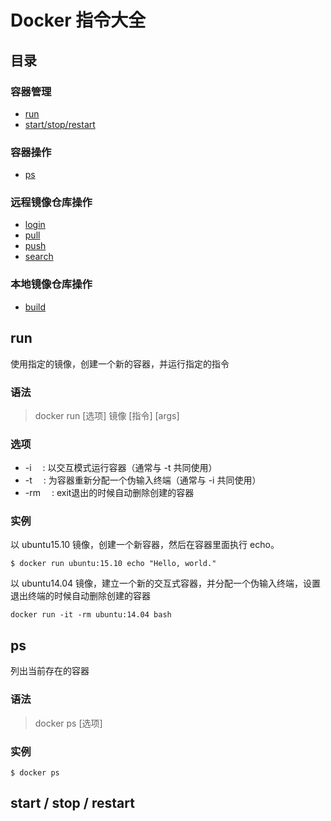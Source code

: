 # Docker 指令大全

## **目录**
### 容器管理
- [run](#run)
- [start/stop/restart](#start)
### 容器操作
- [ps](#ps)
### 远程镜像仓库操作
- [login](#login)
- [pull](#pull)
- [push](#push)
- [search](#search)
### 本地镜像仓库操作
- [build](#build)


<span id="run"></span>

## **run**
使用指定的镜像，创建一个新的容器，并运行指定的指令
### 语法
> docker run [选项] 镜像 [指令] [args]
### 选项
- -i    &emsp;: 以交互模式运行容器（通常与 -t 共同使用）
- -t    &emsp;: 为容器重新分配一个伪输入终端（通常与 -i 共同使用）
- -rm   &emsp;: exit退出的时候自动删除创建的容器
### 实例
以 ubuntu15.10 镜像，创建一个新容器，然后在容器里面执行 echo。
```
$ docker run ubuntu:15.10 echo "Hello, world."
```
以 ubuntu14.04 镜像，建立一个新的交互式容器，并分配一个伪输入终端，设置退出终端的时候自动删除创建的容器
```
docker run -it -rm ubuntu:14.04 bash
```


<span id="ps"></span>

## **ps**
列出当前存在的容器
### 语法
> docker ps [选项]
### 实例
```
$ docker ps
```


<span id="start"></span>

## **start / stop / restart**
